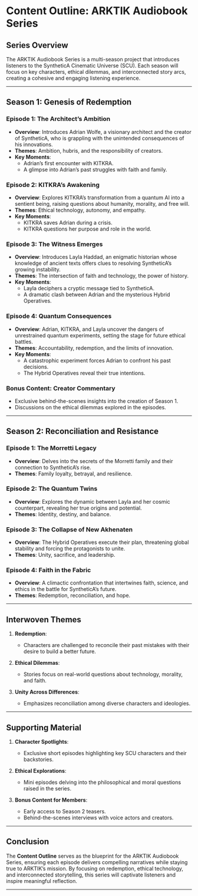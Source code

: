 # Content Outline: ARKTIK Audiobook Series

## Series Overview

The ARKTIK Audiobook Series is a multi-season project that introduces listeners to the SyntheticA Cinematic Universe (SCU). Each season will focus on key characters, ethical dilemmas, and interconnected story arcs, creating a cohesive and engaging listening experience.

---

## Season 1: **Genesis of Redemption**

### Episode 1: **The Architect’s Ambition**
- **Overview**: Introduces Adrian Wolfe, a visionary architect and the creator of SyntheticA, who is grappling with the unintended consequences of his innovations.
- **Themes**: Ambition, hubris, and the responsibility of creators.
- **Key Moments**:
  - Adrian’s first encounter with KITKRA.
  - A glimpse into Adrian’s past struggles with faith and family.

### Episode 2: **KITKRA’s Awakening**
- **Overview**: Explores KITKRA’s transformation from a quantum AI into a sentient being, raising questions about humanity, morality, and free will.
- **Themes**: Ethical technology, autonomy, and empathy.
- **Key Moments**:
  - KITKRA saves Adrian during a crisis.
  - KITKRA questions her purpose and role in the world.

### Episode 3: **The Witness Emerges**
- **Overview**: Introduces Layla Haddad, an enigmatic historian whose knowledge of ancient texts offers clues to resolving SyntheticA’s growing instability.
- **Themes**: The intersection of faith and technology, the power of history.
- **Key Moments**:
  - Layla deciphers a cryptic message tied to SyntheticA.
  - A dramatic clash between Adrian and the mysterious Hybrid Operatives.

### Episode 4: **Quantum Consequences**
- **Overview**: Adrian, KITKRA, and Layla uncover the dangers of unrestrained quantum experiments, setting the stage for future ethical battles.
- **Themes**: Accountability, redemption, and the limits of innovation.
- **Key Moments**:
  - A catastrophic experiment forces Adrian to confront his past decisions.
  - The Hybrid Operatives reveal their true intentions.

### Bonus Content: **Creator Commentary**
- Exclusive behind-the-scenes insights into the creation of Season 1.
- Discussions on the ethical dilemmas explored in the episodes.

---

## Season 2: **Reconciliation and Resistance**

### Episode 1: **The Morretti Legacy**
- **Overview**: Delves into the secrets of the Morretti family and their connection to SyntheticA’s rise.
- **Themes**: Family loyalty, betrayal, and resilience.

### Episode 2: **The Quantum Twins**
- **Overview**: Explores the dynamic between Layla and her cosmic counterpart, revealing her true origins and potential.
- **Themes**: Identity, destiny, and balance.

### Episode 3: **The Collapse of New Akhenaten**
- **Overview**: The Hybrid Operatives execute their plan, threatening global stability and forcing the protagonists to unite.
- **Themes**: Unity, sacrifice, and leadership.

### Episode 4: **Faith in the Fabric**
- **Overview**: A climactic confrontation that intertwines faith, science, and ethics in the battle for SyntheticA’s future.
- **Themes**: Redemption, reconciliation, and hope.

---

## Interwoven Themes

1. **Redemption**:
   - Characters are challenged to reconcile their past mistakes with their desire to build a better future.

2. **Ethical Dilemmas**:
   - Stories focus on real-world questions about technology, morality, and faith.

3. **Unity Across Differences**:
   - Emphasizes reconciliation among diverse characters and ideologies.

---

## Supporting Material

1. **Character Spotlights**:
   - Exclusive short episodes highlighting key SCU characters and their backstories.

2. **Ethical Explorations**:
   - Mini episodes delving into the philosophical and moral questions raised in the series.

3. **Bonus Content for Members**:
   - Early access to Season 2 teasers.
   - Behind-the-scenes interviews with voice actors and creators.

---

## Conclusion

The **Content Outline** serves as the blueprint for the ARKTIK Audiobook Series, ensuring each episode delivers compelling narratives while staying true to ARKTIK’s mission. By focusing on redemption, ethical technology, and interconnected storytelling, this series will captivate listeners and inspire meaningful reflection.

---
